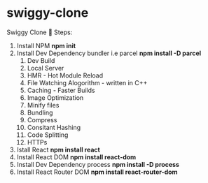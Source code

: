 # swiggy-clone
Swiggy Clone 🚀
Steps:
1. Install NPM **npm init**
2. Install Dev Dependency bundler i.e parcel **npm install -D parcel**
   1. Dev Build
   2. Local Server
   3. HMR - Hot Module Reload
   4. File Watching Alogorithm - written in C++
   5. Caching - Faster Builds
   6. Image Optimization
   7. Minify files
   8. Bundling
   9. Compress
   10. Consitant Hashing
   11. Code Splitting
   12. HTTPs
3. Istall React **npm install react**
4. Install React DOM **npm install react-dom**
5. Install Dev Dependency process **npm install -D process**
6. Install React Router DOM **npm install react-router-dom**

